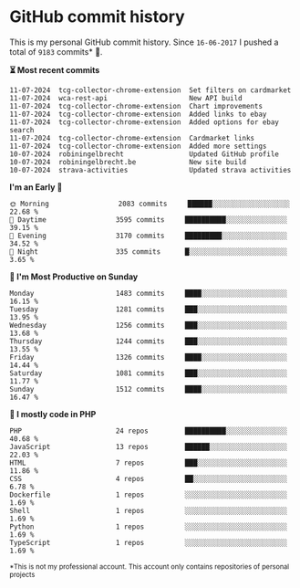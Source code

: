 # GitHub commit history
This is my personal GitHub commit history. Since <!--START_SECTION:first-commit-date-->`16-06-2017`<!--END_SECTION:first-commit-date--> I pushed a total of <!--START_SECTION:total-commit-count-->`9183`<!--END_SECTION:total-commit-count--> commits* 🎉.

<!--START_SECTION:most-recent-commits-->
**⏳ Most recent commits**
                                        
```text
11-07-2024  tcg-collector-chrome-extension  Set filters on cardmarket
11-07-2024  wca-rest-api                    New API build
11-07-2024  tcg-collector-chrome-extension  Chart improvements
11-07-2024  tcg-collector-chrome-extension  Added links to ebay
11-07-2024  tcg-collector-chrome-extension  Added options for ebay search
11-07-2024  tcg-collector-chrome-extension  Cardmarket links
11-07-2024  tcg-collector-chrome-extension  Added more settings
10-07-2024  robiningelbrecht                Updated GitHub profile
10-07-2024  robiningelbrecht.be             New site build
10-07-2024  strava-activities               Updated strava activities
```
<!--END_SECTION:most-recent-commits-->  

<!--START_SECTION:commits-per-day-time-->
**I&#039;m an Early 🐤**

```text
🌞 Morning                 2083 commits     ██████░░░░░░░░░░░░░░░░░░░   22.68 %
🌆 Daytime                 3595 commits     ██████████░░░░░░░░░░░░░░░   39.15 %
🌃 Evening                 3170 commits     █████████░░░░░░░░░░░░░░░░   34.52 %
🌙 Night                   335 commits      █░░░░░░░░░░░░░░░░░░░░░░░░   3.65 %
```
<!--END_SECTION:commits-per-day-time-->  

<!--START_SECTION:commits-per-weekday-->
**📅 I&#039;m Most Productive on Sunday**

```text
Monday                    1483 commits     ████░░░░░░░░░░░░░░░░░░░░░   16.15 %
Tuesday                   1281 commits     ███░░░░░░░░░░░░░░░░░░░░░░   13.95 %
Wednesday                 1256 commits     ███░░░░░░░░░░░░░░░░░░░░░░   13.68 %
Thursday                  1244 commits     ███░░░░░░░░░░░░░░░░░░░░░░   13.55 %
Friday                    1326 commits     ████░░░░░░░░░░░░░░░░░░░░░   14.44 %
Saturday                  1081 commits     ███░░░░░░░░░░░░░░░░░░░░░░   11.77 %
Sunday                    1512 commits     ████░░░░░░░░░░░░░░░░░░░░░   16.47 %
```
<!--END_SECTION:commits-per-weekday-->  

<!--START_SECTION:repos-per-language-->
**💬 I mostly code in PHP**

```text
PHP                       24 repos         ██████████░░░░░░░░░░░░░░░   40.68 %
JavaScript                13 repos         ██████░░░░░░░░░░░░░░░░░░░   22.03 %
HTML                      7 repos          ███░░░░░░░░░░░░░░░░░░░░░░   11.86 %
CSS                       4 repos          ██░░░░░░░░░░░░░░░░░░░░░░░   6.78 %
Dockerfile                1 repos          ░░░░░░░░░░░░░░░░░░░░░░░░░   1.69 %
Shell                     1 repos          ░░░░░░░░░░░░░░░░░░░░░░░░░   1.69 %
Python                    1 repos          ░░░░░░░░░░░░░░░░░░░░░░░░░   1.69 %
TypeScript                1 repos          ░░░░░░░░░░░░░░░░░░░░░░░░░   1.69 %
```
<!--END_SECTION:repos-per-language-->  

<sub>*This is not my professional account. This account only contains repositories of personal projects</sub>

